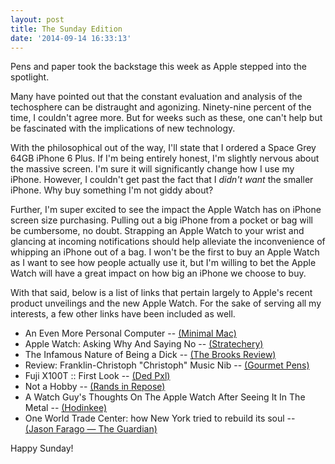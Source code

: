 ```yaml
---
layout: post
title: The Sunday Edition
date: '2014-09-14 16:33:13'
---
```


Pens and paper took the backstage this week as Apple stepped into the spotlight. 

Many have pointed out that the constant evaluation and analysis of the techosphere can be distraught and agonizing. Ninety-nine percent of the time, I couldn't agree more. But for weeks such as these, one can't help but be fascinated with the implications of new technology.

With the philosophical out of the way, I'll state that I ordered a Space Grey 64GB iPhone 6 Plus. If I'm being entirely honest, I'm slightly nervous about the massive screen. I'm sure it will significantly change how I use my iPhone. However, I couldn't get past the fact that I *didn't want* the smaller iPhone. Why buy something I'm not giddy about?

Further, I'm super excited to see the impact the Apple Watch has on iPhone screen size purchasing. Pulling out a big iPhone from a pocket or bag will be cumbersome, no doubt. Strapping an Apple Watch to your wrist and glancing at incoming notifications should help alleviate the inconvenience of whipping an iPhone out of a bag. I won't be the first to buy an Apple Watch as I want to see how people actually use it, but I'm willing to bet the Apple Watch will have a great impact on how big an iPhone we choose to buy.

With that said, below is a list of links that pertain largely to Apple's recent product unveilings and the new Apple Watch. For the sake of serving all my interests, a few other links have been included as well.

* An Even More Personal Computer -- [(Minimal Mac)](http://minimalmac.com/post/97137071544/an-even-more-personal-computer)
* Apple Watch: Asking Why And Saying No -- [(Stratechery)](http://stratechery.com/2014/apple-watch-asking-saying/)
* The Infamous Nature of Being a Dick -- [(The Brooks Review)](https://brooksreview.net/2014/09/dick/)
* Review: Franklin-Christoph "Christoph" Music Nib -- [(Gourmet Pens)](http://www.gourmetpens.com/2014/09/review-franklin-christoph-christoph.html#.VBWoWfQQ7zI)
* Fuji X100T :: First Look -- [(Ded Pxl)](http://dedpxl.com/fuji-x100t-first-look/)
* Not a Hobby -- [(Rands in Repose)](http://randsinrepose.com/archives/not-a-hobby/)
* A Watch Guy's Thoughts On The Apple Watch After Seeing It In The Metal -- [(Hodinkee)](http://www.hodinkee.com/blog/hodinkee-apple-watch-review)
* One World Trade Center: how New York tried to rebuild its soul -- [(Jason Farago — The Guardian)](http://www.theguardian.com/cities/2014/sep/08/-sp-one-world-trade-center-new-york-rebuild-ground-zero-twin-towers)

Happy Sunday!